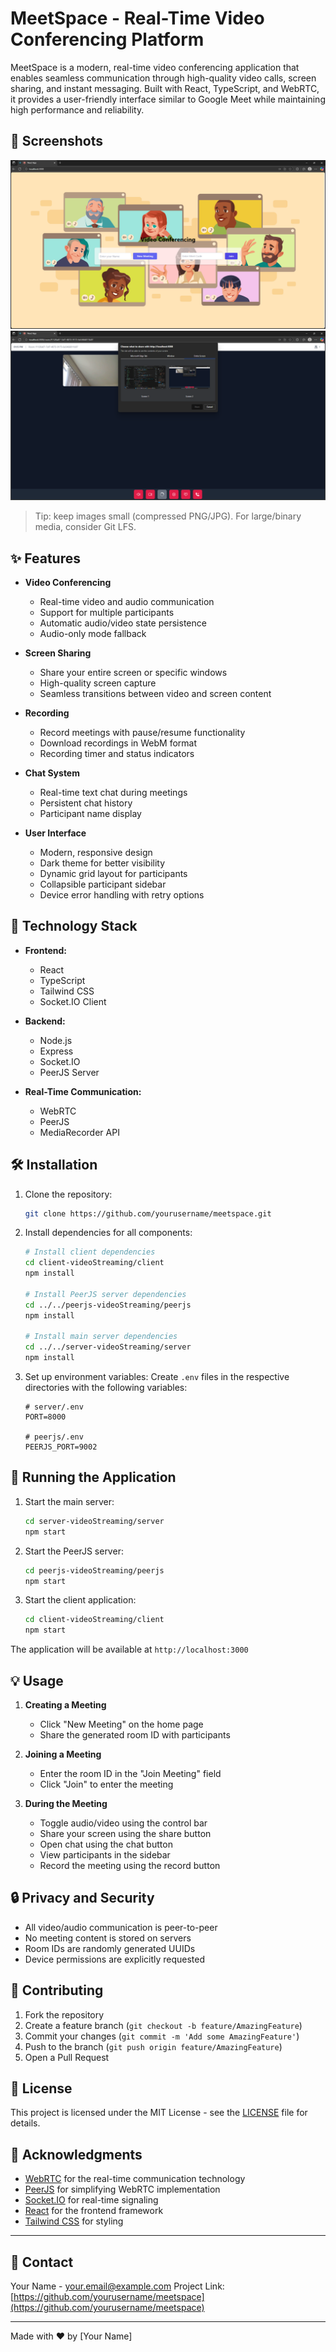 # MeetSpace - Real-Time Video Conferencing Platform

MeetSpace is a modern, real-time video conferencing application that enables seamless communication through high-quality video calls, screen sharing, and instant messaging. Built with React, TypeScript, and WebRTC, it provides a user-friendly interface similar to Google Meet while maintaining high performance and reliability.

## 📸 Screenshots

![Home](docs/screenshots/HomeScreen.png)
![Room](docs/screenshots/RoomScreenShare.png)

> Tip: keep images small (compressed PNG/JPG). For large/binary media, consider Git LFS.

## ✨ Features

- **Video Conferencing**
  - Real-time video and audio communication
  - Support for multiple participants
  - Automatic audio/video state persistence
  - Audio-only mode fallback

- **Screen Sharing**
  - Share your entire screen or specific windows
  - High-quality screen capture
  - Seamless transitions between video and screen content

- **Recording**
  - Record meetings with pause/resume functionality
  - Download recordings in WebM format
  - Recording timer and status indicators

- **Chat System**
  - Real-time text chat during meetings
  - Persistent chat history
  - Participant name display

- **User Interface**
  - Modern, responsive design
  - Dark theme for better visibility
  - Dynamic grid layout for participants
  - Collapsible participant sidebar
  - Device error handling with retry options

## 🚀 Technology Stack

- **Frontend:**
  - React
  - TypeScript
  - Tailwind CSS
  - Socket.IO Client

- **Backend:**
  - Node.js
  - Express
  - Socket.IO
  - PeerJS Server

- **Real-Time Communication:**
  - WebRTC
  - PeerJS
  - MediaRecorder API

## 🛠️ Installation

1. Clone the repository:
   ```bash
   git clone https://github.com/yourusername/meetspace.git
   ```

2. Install dependencies for all components:
   ```bash
   # Install client dependencies
   cd client-videoStreaming/client
   npm install

   # Install PeerJS server dependencies
   cd ../../peerjs-videoStreaming/peerjs
   npm install

   # Install main server dependencies
   cd ../../server-videoStreaming/server
   npm install
   ```

3. Set up environment variables:
   Create `.env` files in the respective directories with the following variables:
   ```env
   # server/.env
   PORT=8000

   # peerjs/.env
   PEERJS_PORT=9002
   ```

## 🚦 Running the Application

1. Start the main server:
   ```bash
   cd server-videoStreaming/server
   npm start
   ```

2. Start the PeerJS server:
   ```bash
   cd peerjs-videoStreaming/peerjs
   npm start
   ```

3. Start the client application:
   ```bash
   cd client-videoStreaming/client
   npm start
   ```

The application will be available at `http://localhost:3000`

## 💡 Usage

1. **Creating a Meeting**
   - Click "New Meeting" on the home page
   - Share the generated room ID with participants

2. **Joining a Meeting**
   - Enter the room ID in the "Join Meeting" field
   - Click "Join" to enter the meeting

3. **During the Meeting**
   - Toggle audio/video using the control bar
   - Share your screen using the share button
   - Open chat using the chat button
   - View participants in the sidebar
   - Record the meeting using the record button

## 🔒 Privacy and Security

- All video/audio communication is peer-to-peer
- No meeting content is stored on servers
- Room IDs are randomly generated UUIDs
- Device permissions are explicitly requested

## 🤝 Contributing

1. Fork the repository
2. Create a feature branch (`git checkout -b feature/AmazingFeature`)
3. Commit your changes (`git commit -m 'Add some AmazingFeature'`)
4. Push to the branch (`git push origin feature/AmazingFeature`)
5. Open a Pull Request

## 📝 License

This project is licensed under the MIT License - see the [LICENSE](LICENSE) file for details.

## 🙏 Acknowledgments

- [WebRTC](https://webrtc.org/) for the real-time communication technology
- [PeerJS](https://peerjs.com/) for simplifying WebRTC implementation
- [Socket.IO](https://socket.io/) for real-time signaling
- [React](https://reactjs.org/) for the frontend framework
- [Tailwind CSS](https://tailwindcss.com/) for styling

---

## 👥 Contact

Your Name - your.email@example.com
Project Link: [https://github.com/yourusername/meetspace](https://github.com/yourusername/meetspace)

---

Made with ❤️ by [Your Name]